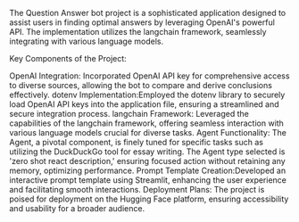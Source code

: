 The Question Answer bot project is a sophisticated application designed to assist users in finding optimal answers by leveraging OpenAI's powerful API. 
The implementation utilizes the langchain framework, seamlessly integrating with various language models.

Key Components of the Project:

OpenAI Integration: Incorporated OpenAI API key for comprehensive access to diverse sources, allowing the bot to compare and derive conclusions effectively.
dotenv Implementation:Employed the dotenv library to securely load OpenAI API keys into the application file, ensuring a streamlined and secure integration process.
langchain Framework: Leveraged the capabilities of the langchain framework, offering seamless interaction with various language models crucial for diverse tasks.
Agent Functionality: The Agent, a pivotal component, is finely tuned for specific tasks such as utilizing the DuckDuckGo tool for essay writing. 
The Agent type selected is 'zero shot react description,' ensuring focused action without retaining any memory, optimizing performance.
Prompt Template Creation:Developed an interactive prompt template using Streamlit, enhancing the user experience and facilitating smooth interactions.
Deployment Plans:	The project is poised for deployment on the Hugging Face platform, ensuring accessibility and usability for a broader audience.
